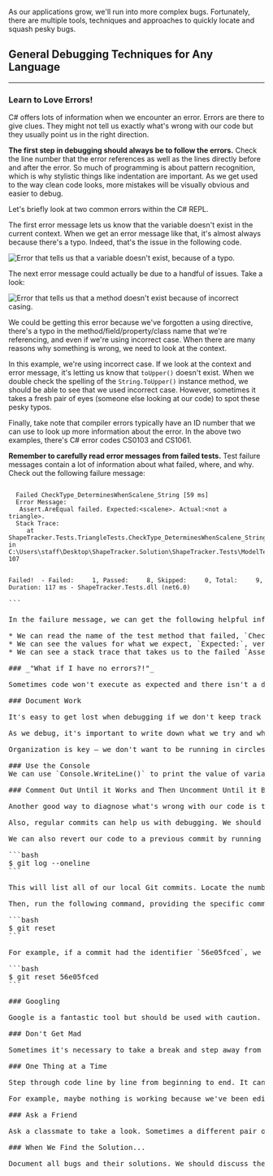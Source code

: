 As our applications grow, we'll run into more complex bugs. Fortunately, there are multiple tools, techniques and approaches to quickly locate and squash pesky bugs.

## General Debugging Techniques for Any Language
---

### Learn to Love Errors!

C# offers lots of information when we encounter an error. Errors are there to give clues. They might not tell us exactly what's wrong with our code but they usually point us in the right direction.

**The first step in debugging should always be to follow the errors.** Check the line number that the error references as well as the lines directly before and after the error. So much of programming is about pattern recognition, which is why stylistic things like indentation are important. As we get used to the way clean code looks, more mistakes will be visually obvious and easier to debug.

Let's briefly look at two common errors within the C# REPL.

The first error message lets us know that the variable doesn't exist in the current context. When we get an error message like that, it's almost always because there's a typo. Indeed, that's the issue in the following code.

![Error that tells us that a variable doesn't exist, because of a typo.](https://learnhowtoprogram.s3.us-west-2.amazonaws.com/c%23/prework/error-variable-doesnt-exist-due-to-typo.png)

The next error message could actually be due to a handful of issues. Take a look:

![Error that tells us that a method doesn't exist because of incorrect casing.](https://learnhowtoprogram.s3.us-west-2.amazonaws.com/c%23/prework/error-method-doesnt-exist-due-to-casing.png)

We could be getting this error because we've forgotten a using directive, there's a typo in the method/field/property/class name that we're referencing, and even if we're using incorrect case. When there are many reasons why something is wrong, we need to look at the context. 

In this example, we're using incorrect case. If we look at the context and error message, it's letting us know that `toUpper()` doesn't exist. When we double check the spelling of the `String.ToUpper()` instance method, we should be able to see that we used incorrect case. However, sometimes it takes a fresh pair of eyes (someone else looking at our code) to spot these pesky typos.

Finally, take note that compiler errors typically have an ID number that we can use to look up more information about the error. In the above two examples, there's C# error codes CS0103 and CS1061.

**Remember to carefully read error messages from failed tests.** Test failure messages contain a lot of information about what failed, where, and why. Check out the following failure message:

<pre>
<code style={{color:"red"}}>
  Failed CheckType_DeterminesWhenScalene_String [59 ms]
  Error Message:
   Assert.AreEqual failed. Expected:&lt;scalene&gt;. Actual:&lt;not a triangle&gt;.
  Stack Trace:
     at ShapeTracker.Tests.TriangleTests.CheckType_DeterminesWhenScalene_String() in C:\Users\staff\Desktop\ShapeTracker.Solution\ShapeTracker.Tests\ModelTests\TriangleTests.cs:line 107


Failed!  - Failed:     1, Passed:     8, Skipped:     0, Total:     9, Duration: 117 ms - ShapeTracker.Tests.dll (net6.0)
</code>
```

In the failure message, we can get the following helpful information about what went wrong:

* We can read the name of the test method that failed, `CheckType_DeterminesWhenScalene_String`
* We can see the values for what we expect, `Expected:<scalene>`, versus what we actually got, `Actual:<not a triangle>`.
* We can see a stack trace that takes us to the failed `Assert.AreEqual()` method on line 107 of `TriangleTests.cs`.

### _"What if I have no errors?!"_

Sometimes code won't execute as expected and there isn't a detailed error. If this happens, don't panic! Again, it's important to accept that encountering bugs is just part of programming. Here's a few of the most common methods for debugging.

### Document Work

It's easy to get lost when debugging if we don't keep track of what we've tried already.

As we debug, it's important to write down what we try and what the result is. This keeps track of the clues we uncover while we're troubleshooting. It also makes it easier to explain a problem to someone else. If other developers can see what we've tried so far, they can better understand the issue at hand. Instead of simply saying "my code isn't working," we can say something like  "My code isn't working and I've tried X and Y."

Organization is key — we don't want to be running in circles trying the same things over and over. We also want to be able to succinctly communicate our issues and troubleshooting attempts to other developers.

### Use the Console
We can use `Console.WriteLine()` to print the value of variables, what a method is returning, and so on. In fact, we can use `Console.WriteLine()` just as we use `console.log()` with JavaScript. This is one of the easiest and most useful ways we can debug our code.

### Comment Out Until it Works and Then Uncomment Until it Breaks Again

Another good way to diagnose what's wrong with our code is to debug it one section at a time. Comment out everything in a problematic area of code. Then uncomment out code line by line, seeing what works and what doesn't. This can help determine exactly which line caused the issue.

Also, regular commits can help us with debugging. We should commit whenever we make working updates. That way, when our code breaks and we can't find a way out, we can revert to a previous commit. We can check our previous revisions on GitHub by clicking on _Commits_ in the top left corner of a repo.

We can also revert our code to a previous commit by running the following series of commands:

```bash
$ git log --oneline
```

This will list all of our local Git commits. Locate the number of the commit to revert back to and save it.

Then, run the following command, providing the specific commit number:

```bash
$ git reset <commit-number>
```

For example, if a commit had the identifier `56e05fced`, we would revert back to that point in time with the following command:

```bash
$ git reset 56e05fced
```

### Googling

Google is a fantastic tool but should be used with caution. Look at message boards like Stack Overflow to see if others have encountered a similar problem. However, when using someone else's code, it's essential to understand exactly what it does. Blindly copying and pasting code because "it just works" will only create headaches later.

### Don't Get Mad

Sometimes it's necessary to take a break and step away from our code, especially if we find ourselves getting angry or frustrated. Take a walk or have a snack. Stepping away from a problem can also indirectly — or even directly — lead to a solution. This is in part because our brains often continue to mull over the problem in a subconscious, decentralized way, which might be just what we need to attack the issue from a different angle.

### One Thing at a Time

Step through code line by line from beginning to end. It can help to say the code out loud or even write it down. Try testing code in a REPL, check the value of variables and so on. Simplify everything. Check code that is assumed to be working — we might have accidentally introduced a bug or there could be another unintended effect of that code we haven't considered.

For example, maybe nothing is working because we've been editing the wrong copy of the file. We have seen this happen many times to students!

### Ask a Friend

Ask a classmate to take a look. Sometimes a different pair of eyes can spot something simple like a spelling error. In fact, frequently, just the act of explaining a problem to someone can be enough to help figure out a solution.

### When We Find the Solution...

Document all bugs and their solutions. We should discuss the solution with our pair and ask ourselves the following questions: "How will I prevent this problem from happening again? What error messages should I watch for? If I see the error again, where should I look for a solution?" This will help save time so we can learn from our mistakes. Embrace bugs as an opportunity to learn programming more deeply and to avoid future bugs.
